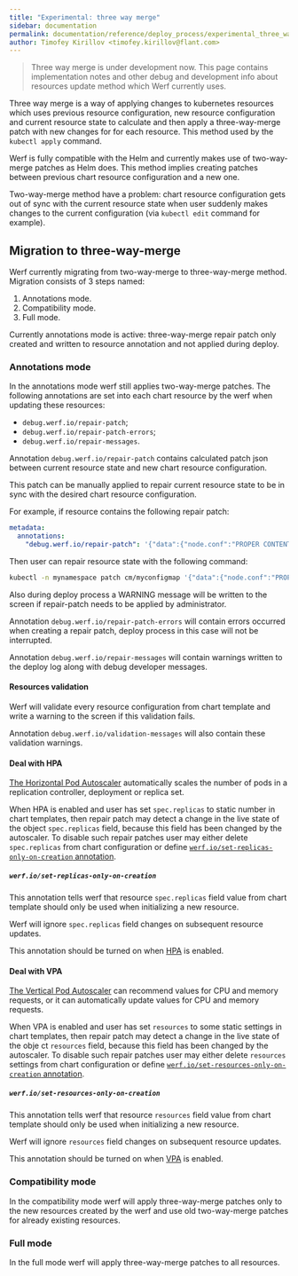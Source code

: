 ```yaml
---
title: "Experimental: three way merge"
sidebar: documentation
permalink: documentation/reference/deploy_process/experimental_three_way_merge.html
author: Timofey Kirillov <timofey.kirillov@flant.com>
---
```


> Three way merge is under development now. This page contains implementation notes and other debug and development info about resources update method which Werf currently uses.

Three way merge is a way of applying changes to kubernetes resources which uses previous resource configuration, new resource configuration and current resource state to calculate and then apply a three-way-merge patch with new changes for for each resource. This method used by the `kubectl apply` command.

Werf is fully compatible with the Helm and currently makes use of two-way-merge patches as Helm does. This method implies creating patches between previous chart resource configuration and a new one.

Two-way-merge method have a problem: chart resource configuration gets out of sync with the current resource state when user suddenly makes changes to the current configuration (via `kubectl edit` command for example).

## Migration to three-way-merge

Werf currently migrating from two-way-merge to three-way-merge method. Migration consists of 3 steps named:

 1. Annotations mode.
 2. Compatibility mode.
 3. Full mode.

Currently annotations mode is active: three-way-merge repair patch only created and written to resource annotation and not applied during deploy.

### Annotations mode

In the annotations mode werf still applies two-way-merge patches. The following annotations are set into each chart resource by the werf when updating these resources:

 * `debug.werf.io/repair-patch`;
 * `debug.werf.io/repair-patch-errors`;
 * `debug.werf.io/repair-messages`.

Annotation `debug.werf.io/repair-patch` contains calculated patch json between current resource state and new chart resource configuration.

This patch can be manually applied to repair current resource state to be in sync with the desired chart resource configuration.

For example, if resource contains the following repair patch:

```yaml
metadata:
  annotations:
    "debug.werf.io/repair-patch": '{"data":{"node.conf":"PROPER CONTENT"}}'
```

Then user can repair resource state with the following command:

```bash
kubectl -n mynamespace patch cm/myconfigmap '{"data":{"node.conf":"PROPER CONTENT"}}'
```

Also during deploy process a WARNING message will be written to the screen if repair-patch needs to be applied by administrator.

Annotation `debug.werf.io/repair-patch-errors` will contain errors occurred when creating a repair patch, deploy process in this case will not be interrupted.

Annotation `debug.werf.io/repair-messages` will contain warnings written to the deploy log along with debug developer messages.

#### Resources validation

Werf will validate every resource configuration from chart template and write a warning to the screen if this validation fails.

Annotation `debug.werf.io/validation-messages` will also contain these validation warnings.

#### Deal with HPA

[The Horizontal Pod Autoscaler](https://kubernetes.io/docs/tasks/run-application/horizontal-pod-autoscale/) automatically scales the number of pods in a replication controller, deployment or replica set.

When HPA is enabled and user has set `spec.replicas` to static number in chart templates, then repair patch may detect a change in the live state of the object `spec.replicas` field, because this field has been changed by the autoscaler. To disable such repair patches user may either delete `spec.replicas` from chart configuration or define [`werf.io/set-replicas-only-on-creation` annotation](#werf-io-set-replicas-only-on-creation).

##### `werf.io/set-replicas-only-on-creation`

This annotation tells werf that resource `spec.replicas` field value from chart template should only be used when initializing a new resource.

Werf will ignore `spec.replicas` field changes on subsequent resource updates.

This annotation should be turned on when [HPA](https://kubernetes.io/docs/tasks/run-application/horizontal-pod-autoscale/) is enabled.

#### Deal with VPA

[The Vertical Pod Autoscaler](https://cloud.google.com/kubernetes-engine/docs/concepts/verticalpodautoscaler) can recommend values for CPU and memory requests, or it can automatically update values for CPU and memory requests.

When VPA is enabled and user has set `resources` to some static settings in chart templates, then repair patch may detect a change in the live state of the obje ct `resources` field, because this field has been changed by the autoscaler. To disable such repair patches user may either delete `resources` settings from chart configuration or define [`werf.io/set-resources-only-on-creation` annotation](#werf-io-set-resources-only-on-creation).

##### `werf.io/set-resources-only-on-creation`

This annotation tells werf that resource `resources` field value from chart template should only be used when initializing a new resource.

Werf will ignore `resources` field changes on subsequent resource updates.

This annotation should be turned on when [VPA](https://cloud.google.com/kubernetes-engine/docs/concepts/verticalpodautoscaler) is enabled.

### Compatibility mode

In the compatibility mode werf will apply three-way-merge patches only to the new resources created by the werf and use old two-way-merge patches for already existing resources.

### Full mode

In the full mode werf will apply three-way-merge patches to all resources.
